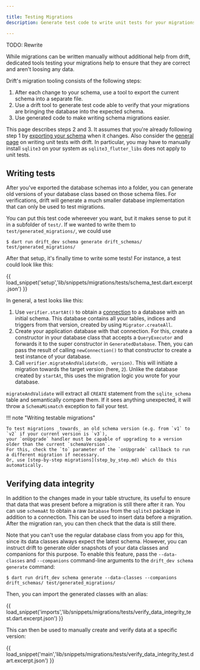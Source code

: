 ```yaml
---

title: Testing Migrations
description: Generate test code to write unit tests for your migrations.

---
```



TODO: Rewrite

While migrations can be written manually without additional help from drift, dedicated tools testing
your migrations help to ensure that they are correct and aren't loosing any data.

Drift's migration tooling consists of the following steps:

1. After each change to your schema, use a tool to export the current schema into a separate file.
2. Use a drift tool to generate test code able to verify that your migrations are bringing the database
   into the expected schema.
3. Use generated code to make writing schema migrations easier.

This page describes steps 2 and 3. It assumes that you're already following step 1 by
[exporting your schema](exports.md) when it changes.
Also consider the [general page](../testing.md) on writing unit tests with drift.
In particular, you may have to manually install `sqlite3` on your system as `sqlite3_flutter_libs` does
not apply to unit tests.

## Writing tests

After you've exported the database schemas into a folder, you can generate old versions of your database class
based on those schema files.
For verifications, drift will generate a much smaller database implementation that can only be used to
test migrations.

You can put this test code whereever you want, but it makes sense to put it in a subfolder of `test/`.
If we wanted to write them to `test/generated_migrations/`, we could use

```
$ dart run drift_dev schema generate drift_schemas/ test/generated_migrations/
```

After that setup, it's finally time to write some tests! For instance, a test could look like this:

{{ load_snippet('setup','lib/snippets/migrations/tests/schema_test.dart.excerpt.json') }}

In general, a test looks like this:

1. Use `verifier.startAt()` to obtain a [connection](https://drift.simonbinder.eu/api/drift/databaseconnection-class)
   to a database with an initial schema.
   This database contains all your tables, indices and triggers from that version, created by using `Migrator.createAll`.
2. Create your application database with that connection. For this, create a constructor in your database class that
   accepts a `QueryExecutor` and forwards it to the super constructor in `GeneratedDatabase`.
   Then, you can pass the result of calling `newConnection()` to that constructor to create a test instance of your
   database.
3. Call `verifier.migrateAndValidate(db, version)`. This will initiate a migration towards the target version (here, `2`).
   Unlike the database created by `startAt`, this uses the migration logic you wrote for your database.

`migrateAndValidate` will extract all `CREATE` statement from the `sqlite_schema` table and semantically compare them.
If it sees anything unexpected, it will throw a `SchemaMismatch` exception to fail your test.

!!! note "Writing testable migrations"

    
    To test migrations _towards_ an old schema version (e.g. from `v1` to `v2` if your current version is `v3`),
    your `onUpgrade` handler must be capable of upgrading to a version older than the current `schemaVersion`.
    For this, check the `to` parameter of the `onUpgrade` callback to run a different migration if necessary.
    Or, use [step-by-step migrations](step_by_step.md) which do this automatically.
    



## Verifying data integrity

In addition to the changes made in your table structure, its useful to ensure that data that was present before a migration
is still there after it ran.
You can use `schemaAt` to obtain a raw `Database` from the `sqlite3` package in addition to a connection.
This can be used to insert data before a migration. After the migration ran, you can then check that the data is still there.

Note that you can't use the regular database class from you app for this, since its data classes always expect the latest
schema. However, you can instruct drift to generate older snapshots of your data classes and companions for this purpose.
To enable this feature, pass the `--data-classes` and `--companions` command-line arguments to the `drift_dev schema generate`
command:

```
$ dart run drift_dev schema generate --data-classes --companions drift_schemas/ test/generated_migrations/
```

Then, you can import the generated classes with an alias:

{{ load_snippet('imports','lib/snippets/migrations/tests/verify_data_integrity_test.dart.excerpt.json') }}

This can then be used to manually create and verify data at a specific version:

{{ load_snippet('main','lib/snippets/migrations/tests/verify_data_integrity_test.dart.excerpt.json') }}
